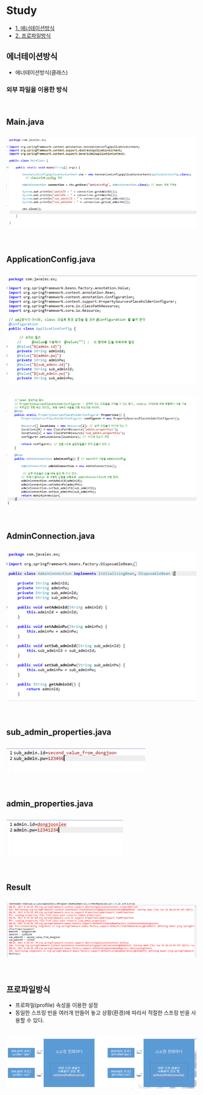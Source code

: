 # Study

* [1. 에너테이션방식](#에너테이션방식)
* [2. 프로파일방식](#프로파일방식)

## 에너테이션방식
- 에너테이션방식(클래스)

### 외부 파일을 이용한 방식

<br/>

## Main.java 
## ![사진](https://github.com/leedongjoon121/SpringFramework_study/blob/lecture10/img/MainClass_java.PNG?raw=true)


<br/>

## ApplicationConfig.java 
## ![사진](https://github.com/leedongjoon121/SpringFramework_study/blob/lecture10/img/ApplicationConfig1_java.PNG?raw=true)

## ![사진](https://github.com/leedongjoon121/SpringFramework_study/blob/lecture10/img/ApplicationConfig2_java.PNG?raw=true)



<br/>

## AdminConnection.java
## ![사진](https://github.com/leedongjoon121/SpringFramework_study/blob/lecture10/img/AdminConnection_java.PNG?raw=true)

<br/>

## sub_admin_properties.java
## ![사진](https://github.com/leedongjoon121/SpringFramework_study/blob/lecture10/img/sub_admin_properties.PNG?raw=true)

<br/>

## admin_properties.java
## ![사진](https://github.com/leedongjoon121/SpringFramework_study/blob/lecture10/img/admin_properties.PNG?raw=true)

<br/>

## Result
## ![사진](https://github.com/leedongjoon121/SpringFramework_study/blob/lecture10/img/result.PNG?raw=true)


<br/>

## 프로파일방식
- 프로파일(profile) 속성을 이용한 설정
- 동일한 스프링 빈을 여러개 만들어 놓고 상황(환경)에 따라서 적절한 스프링 빈을 사용할 수 있다.

## ![사진](https://github.com/leedongjoon121/SpringFramework_study/blob/lecture10/img/theory.PNG?raw=true)



